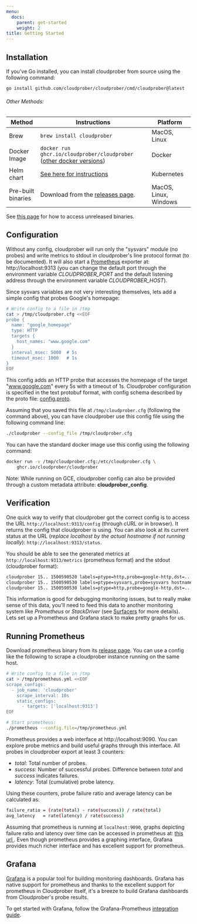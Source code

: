 ```yaml
---
menu:
  docs:
    parent: get-started
    weight: 2
title: Getting Started
---
```


## Installation

If you've Go installed, you can install cloudprober from source using the
following command:

```bash
go install github.com/cloudprober/cloudprober/cmd/cloudprober@latest
```

###### Other Methods:

| Method             | Instructions                                                                                                                            | Platform              |
| ------------------ | --------------------------------------------------------------------------------------------------------------------------------------- | --------------------- |
| Brew               | `brew install cloudprober`                                                                                                              | MacOS, Linux          |
| Docker Image       | `docker run ghcr.io/cloudprober/cloudprober` ([other docker versions](https://github.com/cloudprober/cloudprober/wiki/Docker-versions)) | Docker                |
| Helm chart         | [See here for instructions](https://github.com/cloudprober/helm-charts)                                                                 | Kubernetes            |
| Pre-built binaries | Download from the [releases page](http://github.com/cloudprober/cloudprober/releases).                                                  | MacOS, Linux, Windows |

See
[this page](https://github.com/cloudprober/cloudprober/wiki/Unreleased-Binaries)
for how to access unreleased binaries.

## Configuration

Without any config, cloudprober will run only the "sysvars" module (no probes)
and write metrics to stdout in cloudprober's line protocol format (to be
documented). It will also start a [Prometheus](http://prometheus.io) exporter
at: http://localhost:9313 (you can change the default port through the
environment variable _CLOUDPROBER_PORT_ and the default listening address
through the environment variable _CLOUDPROBER_HOST_).

Since sysvars variables are not very interesting themselves, lets add a simple
config that probes Google's homepage:

```bash
# Write config to a file in /tmp
cat > /tmp/cloudprober.cfg <<EOF
probe {
  name: "google_homepage"
  type: HTTP
  targets {
    host_names: "www.google.com"
  }
  interval_msec: 5000  # 5s
  timeout_msec: 1000   # 1s
}
EOF
```

This config adds an HTTP probe that accesses the homepage of the target
"www.google.com" every 5s with a timeout of 1s. Cloudprober configuration is
specified in the text protobuf format, with config schema described by the proto
file: [config.proto](/docs/config/overview/).

Assuming that you saved this file at `/tmp/cloudprober.cfg` (following the
command above), you can have cloudprober use this config file using the
following command line:

```bash
./cloudprober --config_file /tmp/cloudprober.cfg
```

You can have the standard docker image use this config using the following
command:

```bash
docker run -v /tmp/cloudprober.cfg:/etc/cloudprober.cfg \
    ghcr.io/cloudprober/cloudprober
```

Note: While running on GCE, cloudprober config can also be provided through a
custom metadata attribute: **cloudprober_config**.

## Verification

One quick way to verify that cloudprober got the correct config is to access the
URL `http://localhost:9313/config` (through cURL or in browser). It returns the
config that cloudprober is using. You can also look at its current status at the
URL (_replace localhost by the actual hostname if not running locally_):
`http://localhost:9313/status`.

You should be able to see the generated metrics at
`http://localhost:9313/metrics` (prometheus format) and the stdout (cloudprober
format):

```bash
cloudprober 15.. 1500590520 labels=ptype=http,probe=google-http,dst=.. total=17 success=17 latency=180835
cloudprober 15.. 1500590530 labels=ptype=sysvars,probe=sysvars hostname="manugarg-ws" uptime=100
cloudprober 15.. 1500590530 labels=ptype=http,probe=google-http,dst=.. total=19 success=19 latency=211644
```

This information is good for debugging monitoring issues, but to really make
sense of this data, you'll need to feed this data to another monitoring system
like _Prometheus_ or _StackDriver_ (see [Surfacers](/surfacers/overview) for
more details). Lets set up a Prometheus and Grafana stack to make pretty graphs
for us.

## Running Prometheus

Download prometheus binary from its
[release page](https://prometheus.io/download/). You can use a config like the
following to scrape a cloudprober instance running on the same host.

```bash
# Write config to a file in /tmp
cat > /tmp/prometheus.yml <<EOF
scrape_configs:
  - job_name: 'cloudprober'
    scrape_interval: 10s
    static_configs:
      - targets: ['localhost:9313']
EOF

# Start prometheus:
./prometheus --config.file=/tmp/prometheus.yml
```

Prometheus provides a web interface at http://localhost:9090. You can explore
probe metrics and build useful graphs through this interface. All probes in
cloudprober export at least 3 counters:

- _total_: Total number of probes.
- _success_: Number of successful probes. Difference between _total_ and
  _success_ indicates failures.
- _latency_: Total (cumulative) probe latency.

Using these counters, probe failure ratio and average latency can be calculated
as:

```bash
failure_ratio = (rate(total) - rate(success)) / rate(total)
avg_latency   = rate(latency) / rate(success)
```

Assuming that prometheus is running at `localhost:9090`, graphs depicting
failure ratio and latency over time can be accessed in prometheus at:
[this url ](<"http://localhost:9090/graph?g0.range_input=1h&g0.expr=(rate(total%5B1m%5D)+-+rate(success%5B1m%5D))+%2F+rate(total%5B1m%5D)&g0.tab=0&g1.range_input=1h&g1.expr=rate(latency%5B1m%5D)+%2F+rate(success%5B1m%5D)+%2F+1000&g1.tab=0">).
Even though prometheus provides a graphing interface, Grafana provides much
richer interface and has excellent support for prometheus.

## Grafana

[Grafana](https://grafana.com) is a popular tool for building monitoring
dashboards. Grafana has native support for prometheus and thanks to the
excellent support for prometheus in Cloudprober itself, it's a breeze to build
Grafana dashboards from Cloudprober's probe results.

To get started with Grafana, follow the Grafana-Prometheus
[integration guide](https://prometheus.io/docs/visualization/grafana/).
